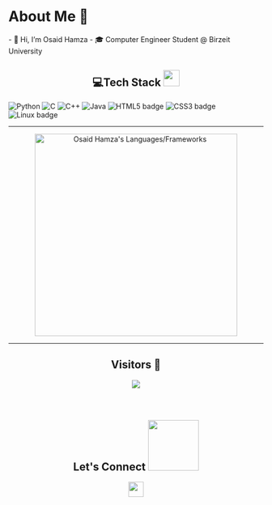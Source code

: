 <h1>About Me 📌</h1>
- 👋 Hi, I’m Osaid Hamza
- 🎓 Computer Engineer Student @ Birzeit University

<br /> 
<h2 align="center"> 💻Tech Stack <img src = "https://media2.giphy.com/media/QssGEmpkyEOhBCb7e1/giphy.gif?cid=ecf05e47a0n3gi1bfqntqmob8g9aid1oyj2wr3ds3mg700bl&rid=giphy.gif" width = "32"> </h2>
 
 ![Python](https://img.shields.io/badge/python-3670A0?style=for-the-badge&logo=python&logoColor=ffdd54) ![C](https://img.shields.io/badge/c-%2300599C.svg?style=for-the-badge&logo=c%2B%2B&logoColor=white) ![C++](https://img.shields.io/badge/c++-%2300599C.svg?style=for-the-badge&logo=c%2B%2B&logoColor=white) ![Java](https://img.shields.io/badge/java-%23ED8B00.svg?style=for-the-badge&logo=java&logoColor=white) ![HTML5 badge](https://img.shields.io/badge/HTML5-E34F26?style=for-the-badge&logo=html5&logoColor=white) ![CSS3 badge](https://img.shields.io/badge/CSS3-1572B6?style=for-the-badge&logo=css3&logoColor=white)![Linux badge](https://img.shields.io/badge/Linux-FCC624?style=for-the-badge&logo=linux&logoColor=black)
<br />
 *** 
<p align = "center">
  <img src = "https://github-readme-stats.vercel.app/api/top-langs?username=osaidhamza7&show_icons=true&count_private=true&locale=en&layout=compact&langs_count=10&hide_border=true&bg_color=151515&title_color=FB8C00&text_color=fff&icon_color=fff" alt = "Osaid Hamza's Languages/Frameworks" width = 400 />
 
 *** 
 
<h2 align="center">Visitors 👀</h2>
<div align="center" >
  <img src="https://profile-counter.glitch.me/osaidhamza7/count.svg"></img>
</div>
<br /><br />
<h2 align="center">Let's Connect <img src='https://raw.githubusercontent.com/ShahriarShafin/ShahriarShafin/main/Assets/handshake.gif' width="100"></h2> 
<p align="center">
 <a href = "https://codeforces.com/profile/Code777"><img src = "https://img.shields.io/badge/Codeforces-445f9d?style=for-the-badge&logo=Codeforces&logoColor=white" height = 30></a>
  
</p>

